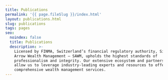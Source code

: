```yaml
---
title: Publications
permalink: '{{ page.fileSlug }}/index.html'
layout: publications.html
slug: publications
tags: pages
seo:
  noindex: false
  title: Publications
  description: >-
    Licensed by FINMA, Switzerland’s financial regulatory authority, Silver
    Arrow Wealth Management — SAWM, upholds the highest standards of
    professionalism and integrity. Our extensive ecosystem and partnership model
    allow us to leverage industry-leading experts and resources to offer
    comprehensive wealth management services.
---
```



